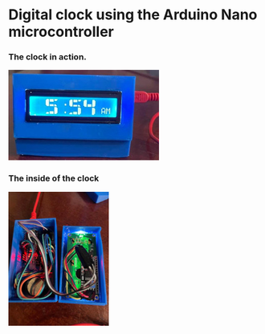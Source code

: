 # Digital clock using the Arduino Nano microcontroller

### The clock in action.
![The clock in action!](Clock.jpg)

### The inside of the clock
![The inside of the clock!](Clock_Inside.jpg)

